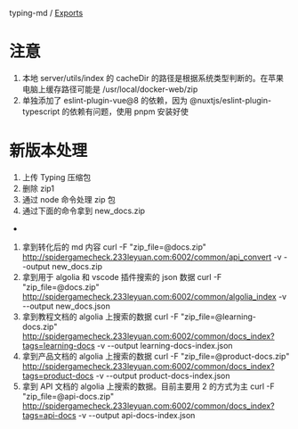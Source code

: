 typing-md / [Exports](modules.md)

# 注意

1. 本地 server/utils/index 的 cacheDir 的路径是根据系统类型判断的。在苹果电脑上缓存路径可能是 /usr/local/docker-web/zip
2. 单独添加了 eslint-plugin-vue@8 的依赖，因为 @nuxtjs/eslint-plugin-typescript 的依赖有问题，使用 pnpm 安装好使

# 新版本处理

1. 上传 Typing 压缩包
2. 删除 zip1
3. 通过 node 命令处理 zip 包
4. 通过下面的命令拿到 new_docs.zip

-

1. 拿到转化后的 md 内容
   curl -F "zip_file=@docs.zip" http://spidergamecheck.233leyuan.com:6002/common/api_convert -v --output new_docs.zip
2. 拿到用于 algolia 和 vscode 插件搜索的 json 数据
   curl -F "zip_file=@docs.zip" http://spidergamecheck.233leyuan.com:6002/common/algolia_index -v --output new_docs.json
3. 拿到教程文档的 algolia 上搜索的数据
   curl -F "zip_file=@learning-docs.zip" http://spidergamecheck.233leyuan.com:6002/common/docs_index?tags=learning-docs -v --output learning-docs-index.json
4. 拿到产品文档的 algolia 上搜索的数据
   curl -F "zip_file=@product-docs.zip" http://spidergamecheck.233leyuan.com:6002/common/docs_index?tags=product-docs -v --output product-docs-index.json
5. 拿到 API 文档的 algolia 上搜索的数据。目前主要用 2 的方式为主
   curl -F "zip_file=@api-docs.zip" http://spidergamecheck.233leyuan.com:6002/common/docs_index?tags=api-docs -v --output api-docs-index.json
